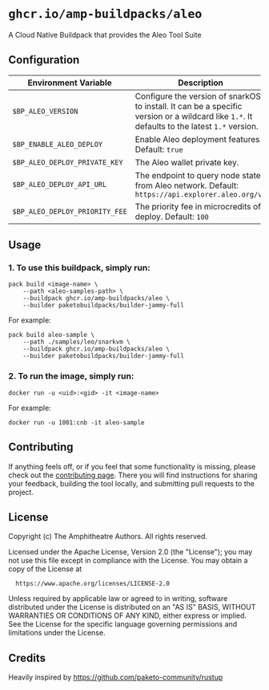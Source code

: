 # `ghcr.io/amp-buildpacks/aleo`

A Cloud Native Buildpack that provides the Aleo Tool Suite

## Configuration

| Environment Variable      | Description                                                                                                                                                                                                                                                                                       |
| ------------------------- | ------------------------------------------------------------------------------------------------------------------------------------------------------------------------------------------------------------------------------------------------------------------------------------------------- |
| `$BP_ALEO_VERSION` | Configure the version of snarkOS to install. It can be a specific version or a wildcard like `1.*`. It defaults to the latest `1.*` version. |
| `$BP_ENABLE_ALEO_DEPLOY` | Enable Aleo deployment features. Default: `true` |
| `$BP_ALEO_DEPLOY_PRIVATE_KEY` | The Aleo wallet private key. |
| `$BP_ALEO_DEPLOY_API_URL` | The endpoint to query node state from Aleo network. Default: `https://api.explorer.aleo.org/v1` |
| `$BP_ALEO_DEPLOY_PRIORITY_FEE` | The priority fee in microcredits of deploy. Default: `100` |

## Usage

### 1. To use this buildpack, simply run:

```shell
pack build <image-name> \
    --path <aleo-samples-path> \
    --buildpack ghcr.io/amp-buildpacks/aleo \
    --builder paketobuildpacks/builder-jammy-full
```

For example:

```shell
pack build aleo-sample \
    --path ./samples/leo/snarkvm \
    --buildpack ghcr.io/amp-buildpacks/aleo \
    --builder paketobuildpacks/builder-jammy-full
```

### 2. To run the image, simply run:

```shell
docker run -u <uid>:<gid> -it <image-name>
```

For example:

```shell
docker run -u 1001:cnb -it aleo-sample
```

## Contributing

If anything feels off, or if you feel that some functionality is missing, please
check out the [contributing
page](https://docs.amphitheatre.app/contributing/). There you will find
instructions for sharing your feedback, building the tool locally, and
submitting pull requests to the project.

## License

Copyright (c) The Amphitheatre Authors. All rights reserved.

Licensed under the Apache License, Version 2.0 (the "License");
you may not use this file except in compliance with the License.
You may obtain a copy of the License at

      https://www.apache.org/licenses/LICENSE-2.0

Unless required by applicable law or agreed to in writing, software
distributed under the License is distributed on an "AS IS" BASIS,
WITHOUT WARRANTIES OR CONDITIONS OF ANY KIND, either express or implied.
See the License for the specific language governing permissions and
limitations under the License.

## Credits

Heavily inspired by https://github.com/paketo-community/rustup
